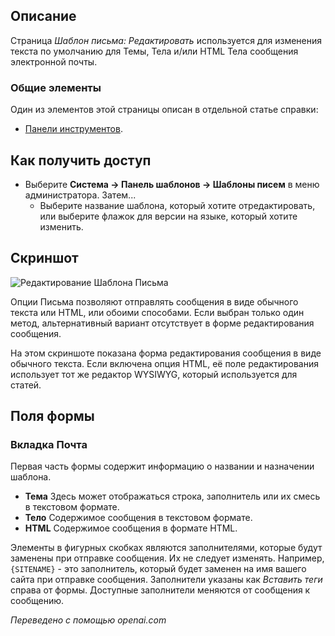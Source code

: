 <!-- Filename: Help4.x:Mail_Template:_Edit / Display title: Редактировать шаблон письма -->

## Описание

Страница *Шаблон письма: Редактировать* используется для изменения текста по умолчанию для Темы, Тела и/или HTML Тела сообщения электронной почты.

### Общие элементы

Один из элементов этой страницы описан в отдельной статье справки:

* [Панели инструментов](jdocmanual?article=help/common-elements/toolbars).

## Как получить доступ

- Выберите **Система → Панель шаблонов → Шаблоны писем** в меню
  администратора. Затем...
  - Выберите название шаблона, который хотите отредактировать, или выберите 
    флажок для версии на языке, который хотите изменить.

## Скриншот

![Редактирование Шаблона Письма](../../../ru/images/mail/edit-mail-template.png)

Опции Письма позволяют отправлять сообщения в виде обычного текста или HTML, или обоими способами. Если выбран только один метод, альтернативный вариант отсутствует в форме редактирования сообщения.

На этом скриншоте показана форма редактирования сообщения в виде обычного текста. Если включена опция HTML, её поле редактирования использует тот же редактор WYSIWYG, который используется для статей.

## Поля формы

### Вкладка Почта

Первая часть формы содержит информацию о названии и назначении шаблона.

- **Тема** Здесь может отображаться строка, заполнитель или их смесь в 
  текстовом формате.
- **Тело** Содержимое сообщения в текстовом формате.
- **HTML** Содержимое сообщения в формате HTML.

Элементы в фигурных скобках являются заполнителями, которые будут заменены при отправке сообщения. Их не следует изменять. Например, `{SITENAME}` - это заполнитель, который будет заменен на имя вашего сайта при отправке сообщения. Заполнители указаны как *Вставить теги* справа от формы. Доступные заполнители меняются от сообщения к сообщению.

*Переведено с помощью openai.com*

